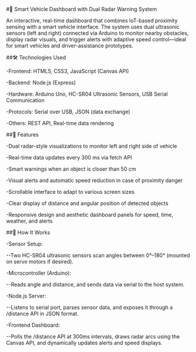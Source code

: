 #🚗 Smart Vehicle Dashboard with Dual Radar Warning System


An interactive, real-time dashboard 
that combines IoT-based proximity sensing with a smart vehicle 
interface. The system uses dual ultrasonic sensors (left and right) 
connected via Arduino to monitor nearby obstacles, display radar 
visuals, and trigger alerts with adaptive speed control—ideal for smart 
vehicles and driver-assistance prototypes.


##🛠️ Technologies Used




-Frontend: HTML5, CSS3, JavaScript (Canvas API)




-Backend: Node.js (Express)




-Hardware: Arduino Uno, HC-SR04 Ultrasonic Sensors, USB Serial Communication




-Protocols: Serial over USB, JSON (data exchange)




-Others: REST API, Real-time data rendering










##📌 Features




-Dual radar-style visualizations to monitor left and right side of vehicle




-Real-time data updates every 300 ms via fetch API




-Smart warnings when an object is closer than 50 cm




-Visual alerts and automatic speed reduction in case of proximity danger




-Scrollable interface to adapt to various screen sizes




-Clear display of distance and angular position of detected objects




-Responsive design and aesthetic dashboard panels for speed, time, weather, and alerts





##🧠 How It Works




-Sensor Setup:

--Two HC-SR04 ultrasonic sensors scan angles between 0°–180° (mounted on servo motors if desired).




-Microcontroller (Arduino):

--Reads angle and distance, and sends data via serial to the host system.




-Node.js Server:

--Listens to serial port, parses sensor data, and exposes it through a /distance API in JSON format.




-Frontend Dashboard:

--Polls the /distance API at 300ms intervals, draws radar arcs using the Canvas API, and dynamically updates alerts and speed displays.

